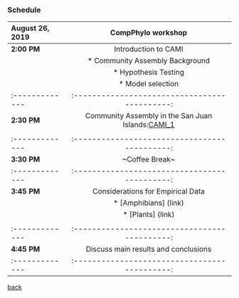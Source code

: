 ### Schedule

| August 26, 2019 | CompPhylo workshop                           |
| :-------------  | :-------------------------------------------:|
| **2:00 PM**     | Introduction to CAMI                         |
|                 |      * Community Assembly Background         |
|                 |      * Hypothesis Testing                    |
|                 |      * Model selection                       |
| :-------------  | :-------------------------------------------:|
| **2:30 PM**     | Community Assembly in the San Juan Islands:[CAMI_1](link)|
|                 |                                              |
| :-------------  | :-------------------------------------------:|
| **3:30 PM**     | ~Coffee Break~                               |
| :-------------  | :-------------------------------------------:|
| **3:45 PM**     | Considerations for Empirical Data            |
|                 |       * [Amphibians] (link)                  |
|                 |       * [Plants] (link)                      |
|                 |                                              |
| :-------------  | :-------------------------------------------:|
| **4:45 PM**     | Discuss main results and conclusions         |
| :-------------  | :-------------------------------------------:|

[back](./)

